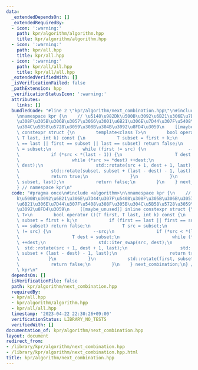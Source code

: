 ```yaml
---
data:
  _extendedDependsOn: []
  _extendedRequiredBy:
  - icon: ':warning:'
    path: kpr/algorithm/algorithm.hpp
    title: kpr/algorithm/algorithm.hpp
  - icon: ':warning:'
    path: kpr/all.hpp
    title: kpr/all.hpp
  - icon: ':warning:'
    path: kpr/all/all.hpp
    title: kpr/all/all.hpp
  _extendedVerifiedWith: []
  _isVerificationFailed: false
  _pathExtension: hpp
  _verificationStatusIcon: ':warning:'
  attributes:
    links: []
  bundledCode: "#line 2 \"kpr/algorithm/next_combination.hpp\"\n#include <algorithm>\n\
    \nnamespace kpr {\n    // \u5148\u982Dk\u500B\u3092\u6B21\u306E\u7D44\u307F\u5408\
    \u308F\u305B\u306B\u3057\u3066\u3001\u6B21\u306E\u7D44\u307F\u5408\u308F\u305B\
    \u304C\u5B58\u5728\u3059\u308B\u304B\u3092\u8FD4\u3059\n    [[maybe_unused]] inline\
    \ constexpr struct {\n        template<class T>\n        bool operator ()(T first,\
    \ T last, int k) const {\n            T subset = first + k;\n            if (first\
    \ == last || first == subset || last == subset) return false;\n            T src\
    \ = subset;\n            while (first != src) {\n                --src;\n    \
    \            if (*src < *(last - 1)) {\n                    T dest = subset;\n\
    \                    while (*src >= *dest) ++dest;\n                    std::iter_swap(src,\
    \ dest);\n                    std::rotate(src + 1, dest + 1, last);\n        \
    \            std::rotate(subset, subset + (last - dest) - 1, last);\n        \
    \            return true;\n                }\n            }\n            std::rotate(first,\
    \ subset, last);\n            return false;\n        }\n    } next_combination;\n\
    } // namespace kpr\n"
  code: "#pragma once\n#include <algorithm>\n\nnamespace kpr {\n    // \u5148\u982D\
    k\u500B\u3092\u6B21\u306E\u7D44\u307F\u5408\u308F\u305B\u306B\u3057\u3066\u3001\
    \u6B21\u306E\u7D44\u307F\u5408\u308F\u305B\u304C\u5B58\u5728\u3059\u308B\u304B\
    \u3092\u8FD4\u3059\n    [[maybe_unused]] inline constexpr struct {\n        template<class\
    \ T>\n        bool operator ()(T first, T last, int k) const {\n            T\
    \ subset = first + k;\n            if (first == last || first == subset || last\
    \ == subset) return false;\n            T src = subset;\n            while (first\
    \ != src) {\n                --src;\n                if (*src < *(last - 1)) {\n\
    \                    T dest = subset;\n                    while (*src >= *dest)\
    \ ++dest;\n                    std::iter_swap(src, dest);\n                  \
    \  std::rotate(src + 1, dest + 1, last);\n                    std::rotate(subset,\
    \ subset + (last - dest) - 1, last);\n                    return true;\n     \
    \           }\n            }\n            std::rotate(first, subset, last);\n\
    \            return false;\n        }\n    } next_combination;\n} // namespace\
    \ kpr\n"
  dependsOn: []
  isVerificationFile: false
  path: kpr/algorithm/next_combination.hpp
  requiredBy:
  - kpr/all.hpp
  - kpr/algorithm/algorithm.hpp
  - kpr/all/all.hpp
  timestamp: '2023-04-22 22:30:26+09:00'
  verificationStatus: LIBRARY_NO_TESTS
  verifiedWith: []
documentation_of: kpr/algorithm/next_combination.hpp
layout: document
redirect_from:
- /library/kpr/algorithm/next_combination.hpp
- /library/kpr/algorithm/next_combination.hpp.html
title: kpr/algorithm/next_combination.hpp
---
```


